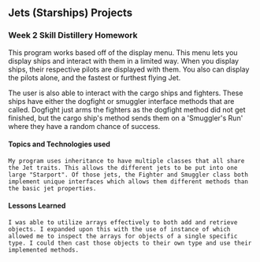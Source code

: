 ## Jets (Starships) Projects
### Week 2 Skill Distillery Homework

This program works based off of the display menu. This menu lets you display ships and interact with them in a limited way. When you display ships, their respective pilots are displayed with them. You also can display the pilots alone, and the fastest or furthest flying Jet.

The user is also able to interact with the cargo ships and fighters. These ships have either the dogfight or smuggler interface methods that are called. Dogfight just arms the fighters as the dogfight method did not get finished, but the cargo ship's method sends them on a 'Smuggler's Run' where they have a random chance of success.


#### Topics and Technologies used

	My program uses inheritance to have multiple classes that all share the Jet traits. This allows the different jets to be put into one large "Starport". Of those jets, the Fighter and Smuggler class both implement unique interfaces which allows them different methods than the basic jet properties.

#### Lessons Learned

	I was able to utilize arrays effectively to both add and retrieve objects. I expanded upon this with the use of instance of which allowed me to inspect the arrays for objects of a single specific type. I could then cast those objects to their own type and use their implemented methods.
